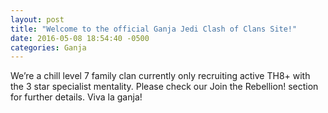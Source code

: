 ```yaml
---
layout: post
title: "Welcome to the official Ganja Jedi Clash of Clans Site!"
date: 2016-05-08 18:54:40 -0500
categories: Ganja
---
```



We’re a chill level 7 family clan currently only recruiting active TH8+ with the 3 star specialist mentality. 
Please check our Join the Rebellion! section for further details. Viva la ganja!
